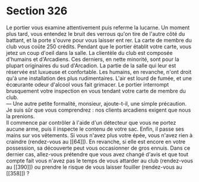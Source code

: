 # Section 326

Le portier vous examine attentivement puis referme la lucarne. Un moment plus tard, vous entendez le bruit des verrous qu'on tire de l'autre côté du battant, et la porte s'ouvre pour vous laisser ent rer. La carte de membre du club vous coûte 250 crédits. Pendant que le portier établit votre carte, vous jetez un coup d'oeil dans la salle. La clientèle du club est composée d'humains et d'Arcadiens. Ces derniers, en nette minorité, sont pour la plupart originaires du sud d'Arcadion. La partie de la salle qui leur est réservée est luxueuse et confortable. Les humains, en revanche, n'ont droit qu'à une installation des plus rudimentaires. L'air est lourd de fumée, et une écœurante odeur d'alcool vous fait grimacer. Le portier interrompt brusquement votre inspection en vous tendant votre carte de membre du club.  
— Une autre petite formalité, monsieur, ajoute-t-il, une simple précaution. Je suis sûr que vous comprendrez : nos clients arcadiens exigent que nous la prenions.  
Il commence par contrôler à l'aide d'un détecteur que vous ne portez aucune arme, puis il inspecte le contenu de votre sac. Enfin, il passe ses mains sur vos vêtements. Si vous n'avez plus votre épée, vous n'avez rien à craindre (rendez-vous au [[64]]). En revanche, si elle est encore en votre possession, sa découverte peut vous occasionner de gros ennuis. Dans ce dernier cas, allez-vous prétendre que vous avez changé d'avis et que tout compte fait vous n'avez pas le temps de vous attarder au club (rendez-vous au [[390]]) ou prendre le risque de vous laisser fouiller (rendez-vous au [[358]]) ?